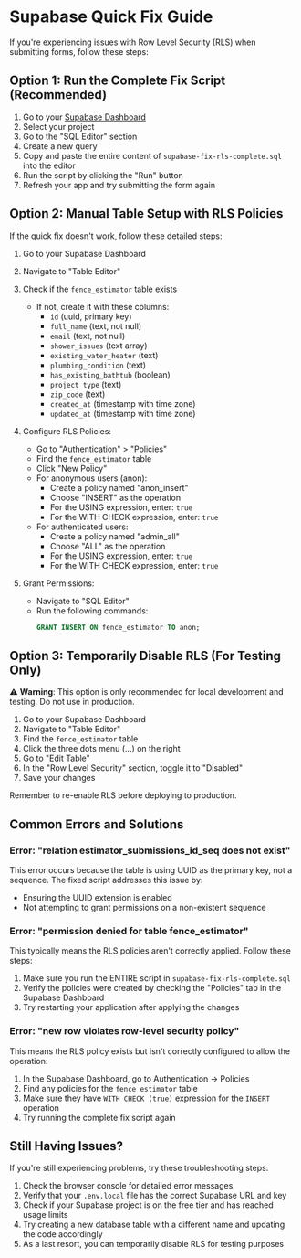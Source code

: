 # Supabase Quick Fix Guide

If you're experiencing issues with Row Level Security (RLS) when submitting forms, follow these steps:

## Option 1: Run the Complete Fix Script (Recommended)

1. Go to your [Supabase Dashboard](https://app.supabase.com/)
2. Select your project
3. Go to the "SQL Editor" section
4. Create a new query
5. Copy and paste the entire content of `supabase-fix-rls-complete.sql` into the editor
6. Run the script by clicking the "Run" button
7. Refresh your app and try submitting the form again

## Option 2: Manual Table Setup with RLS Policies

If the quick fix doesn't work, follow these detailed steps:

1. Go to your Supabase Dashboard
2. Navigate to "Table Editor"
3. Check if the `fence_estimator` table exists
   - If not, create it with these columns:
     - `id` (uuid, primary key)
     - `full_name` (text, not null)
     - `email` (text, not null)
     - `shower_issues` (text array)
     - `existing_water_heater` (text)
     - `plumbing_condition` (text)
     - `has_existing_bathtub` (boolean)
     - `project_type` (text)
     - `zip_code` (text)
     - `created_at` (timestamp with time zone)
     - `updated_at` (timestamp with time zone)

4. Configure RLS Policies:
   - Go to "Authentication" > "Policies"
   - Find the `fence_estimator` table
   - Click "New Policy"
   - For anonymous users (anon):
     - Create a policy named "anon_insert"
     - Choose "INSERT" as the operation
     - For the USING expression, enter: `true`
     - For the WITH CHECK expression, enter: `true`
   - For authenticated users:
     - Create a policy named "admin_all"
     - Choose "ALL" as the operation
     - For the USING expression, enter: `true`
     - For the WITH CHECK expression, enter: `true`

5. Grant Permissions:
   - Navigate to "SQL Editor"
   - Run the following commands:
     ```sql
     GRANT INSERT ON fence_estimator TO anon;
     ```

## Option 3: Temporarily Disable RLS (For Testing Only)

⚠️ **Warning**: This option is only recommended for local development and testing. Do not use in production.

1. Go to your Supabase Dashboard
2. Navigate to "Table Editor"
3. Find the `fence_estimator` table
4. Click the three dots menu (...) on the right
5. Go to "Edit Table"
6. In the "Row Level Security" section, toggle it to "Disabled"
7. Save your changes

Remember to re-enable RLS before deploying to production.

## Common Errors and Solutions

### Error: "relation estimator_submissions_id_seq does not exist"

This error occurs because the table is using UUID as the primary key, not a sequence. The fixed script addresses this issue by:
- Ensuring the UUID extension is enabled
- Not attempting to grant permissions on a non-existent sequence

### Error: "permission denied for table fence_estimator"

This typically means the RLS policies aren't correctly applied. Follow these steps:

1. Make sure you run the ENTIRE script in `supabase-fix-rls-complete.sql`
2. Verify the policies were created by checking the "Policies" tab in the Supabase Dashboard
3. Try restarting your application after applying the changes

### Error: "new row violates row-level security policy"

This means the RLS policy exists but isn't correctly configured to allow the operation:

1. In the Supabase Dashboard, go to Authentication → Policies
2. Find any policies for the `fence_estimator` table
3. Make sure they have `WITH CHECK (true)` expression for the `INSERT` operation
4. Try running the complete fix script again

## Still Having Issues?

If you're still experiencing problems, try these troubleshooting steps:

1. Check the browser console for detailed error messages
2. Verify that your `.env.local` file has the correct Supabase URL and key
3. Check if your Supabase project is on the free tier and has reached usage limits
4. Try creating a new database table with a different name and updating the code accordingly
5. As a last resort, you can temporarily disable RLS for testing purposes
